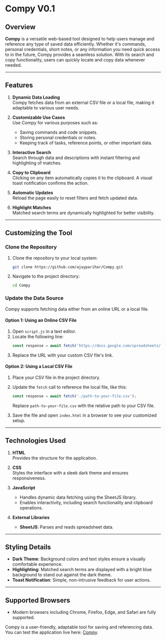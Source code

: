 # Compy V0.1

## Overview
**Compy** is a versatile web-based tool designed to help users manage and reference any type of saved data efficiently. Whether it's commands, personal credentials, short notes, or any information you need quick access to in the future, Compy provides a seamless solution. With its search and copy functionality, users can quickly locate and copy data whenever needed.

---

## Features
1. **Dynamic Data Loading**  
   Compy fetches data from an external CSV file or a local file, making it adaptable to various user needs.

2. **Customizable Use Cases**  
   Use Compy for various purposes such as:  
   - Saving commands and code snippets.  
   - Storing personal credentials or notes.  
   - Keeping track of tasks, reference points, or other important data.

3. **Interactive Search**  
   Search through data and descriptions with instant filtering and highlighting of matches.

4. **Copy to Clipboard**  
   Clicking on any item automatically copies it to the clipboard. A visual toast notification confirms the action.

5. **Automatic Updates**  
   Reload the page easily to reset filters and fetch updated data.

6. **Highlight Matches**  
   Matched search terms are dynamically highlighted for better visibility.

---

## Customizing the Tool

### Clone the Repository
1. Clone the repository to your local system:
   ```bash
   git clone https://github.com/ajayparihar/Compy.git
   ```
2. Navigate to the project directory:
   ```bash
   cd Compy
   ```

### Update the Data Source
Compy supports fetching data either from an online URL or a local file.

#### Option 1: Using an Online CSV File
1. Open `script.js` in a text editor.
2. Locate the following line:
   ```javascript
   const response = await fetch('https://docs.google.com/spreadsheets/d/e/2PACX-1vQzW7nf7zVPPuQaV3DQuCH3lxkog_lfNR437sjIOVfxW9ddOuEleLqH_XfjBPYRCQ/pub?gid=1883989031&single=true&output=csv');
   ```
3. Replace the URL with your custom CSV file's link.

#### Option 2: Using a Local CSV File
1. Place your CSV file in the project directory.
2. Update the `fetch` call to reference the local file, like this:
   ```javascript
   const response = await fetch('./path-to-your-file.csv');
   ```
   Replace `path-to-your-file.csv` with the relative path to your CSV file.

3. Save the file and open `index.html` in a browser to see your customized setup.

---

## Technologies Used
1. **HTML**  
   Provides the structure for the application.

2. **CSS**  
   Styles the interface with a sleek dark theme and ensures responsiveness.

3. **JavaScript**  
   - Handles dynamic data fetching using the SheetJS library.  
   - Enables interactivity, including search functionality and clipboard operations.

4. **External Libraries**  
   - **SheetJS**: Parses and reads spreadsheet data.

---

## Styling Details
- **Dark Theme**: Background colors and text styles ensure a visually comfortable experience.  
- **Highlighting**: Matched search terms are displayed with a bright blue background to stand out against the dark theme.  
- **Toast Notification**: Simple, non-intrusive feedback for user actions.

---

## Supported Browsers
- Modern browsers including Chrome, Firefox, Edge, and Safari are fully supported. 

Compy is a user-friendly, adaptable tool for saving and referencing data. You can test the application live here: [Compy](https://ajayparihar.github.io/Compy).